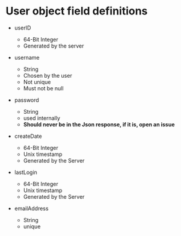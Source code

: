 # User object field definitions

* userID
  *  64-Bit Integer
  *  Generated by the server
    

* username
  * String
  * Chosen by the user
  * Not unique
  * Must not be null  
  

* password
  *  String
  *  used internally
  * **Should never be in the Json response, if it is, open an issue** 
 
* createDate
  * 64-Bit Integer
  * Unix timestamp
  * Generated by the Server


* lastLogin
  * 64-Bit Integer
  * Unix timestamp
  * Generated by the Server
  

* emailAddress
  * String
  * unique